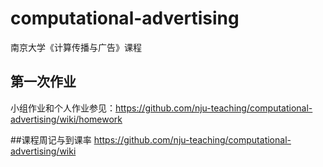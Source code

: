 # computational-advertising
南京大学《计算传播与广告》课程
## 第一次作业
小组作业和个人作业参见：https://github.com/nju-teaching/computational-advertising/wiki/homework

##课程周记与到课率
https://github.com/nju-teaching/computational-advertising/wiki

